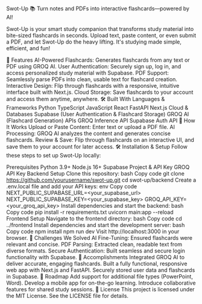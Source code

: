 Swot-Up 📚
Turn notes and PDFs into interactive flashcards—powered by AI!

Swot-Up is your smart study companion that transforms study material into bite-sized flashcards in seconds. Upload text, paste content, or even submit a PDF, and let Swot-Up do the heavy lifting. It's studying made simple, efficient, and fun!

🚀 Features
AI-Powered Flashcards: Generates flashcards from any text or PDF using GROQ AI.
User Authentication: Securely sign up, log in, and access personalized study material with Supabase.
PDF Support: Seamlessly parse PDFs into clean, usable text for flashcard creation.
Interactive Design: Flip through flashcards with a responsive, intuitive interface built with Next.js.
Cloud Storage: Save flashcards to your account and access them anytime, anywhere.
🛠️ Built With
Languages & Frameworks
Python
TypeScript
JavaScript
React
FastAPI
Next.js
Cloud & Databases
Supabase (User Authentication & Flashcard Storage)
GROQ AI (Flashcard Generation)
APIs
GROQ Inference API
Supabase Auth API
📖 How It Works
Upload or Paste Content: Enter text or upload a PDF file.
AI Processing: GROQ AI analyzes the content and generates concise flashcards.
Review & Save: Flip through flashcards on an interactive UI, and save them to your account for later access.
🛠️ Installation & Setup
Follow these steps to set up Swot-Up locally:

Prerequisites
Python 3.9+
Node.js 16+
Supabase Project & API Key
GROQ API Key
Backend Setup
Clone this repository:
bash
Copy code
git clone https://github.com/yourusername/swot-up.git
cd swot-up/backend
Create a .env.local file and add your API keys:
env
Copy code
NEXT_PUBLIC_SUPABASE_URL=<your_supabase_url>
NEXT_PUBLIC_SUPABASE_KEY=<your_supabase_key>
GROQ_API_KEY=<your_groq_api_key>
Install dependencies and start the backend:
bash
Copy code
pip install -r requirements.txt
uvicorn main:app --reload
Frontend Setup
Navigate to the frontend directory:
bash
Copy code
cd ../frontend
Install dependencies and start the development server:
bash
Copy code
npm install
npm run dev
Visit http://localhost:3000 in your browser.
🤔 Challenges We Solved
AI Fine-Tuning: Ensured flashcards were relevant and concise.
PDF Parsing: Extracted clean, readable text from diverse formats.
Secure Authentication: Built seamless and secure login functionality with Supabase.
🎉 Accomplishments
Integrated GROQ AI to deliver accurate, engaging flashcards.
Built a fully functional, responsive web app with Next.js and FastAPI.
Securely stored user data and flashcards in Supabase.
🚧 Roadmap
Add support for additional file types (PowerPoint, Word).
Develop a mobile app for on-the-go learning.
Introduce collaborative features for shared study sessions.
📄 License
This project is licensed under the MIT License. See the LICENSE file for details.

